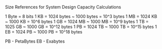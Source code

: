 Size References for System Design Capacity Calculations

1 Byte = 8 bits 
1 KB = 1024 bytes ~ 1000 bytes = 10^3 bytes
1 MB = 1024 KB ~ 1000 KB = 10^6 bytes
1 GB = 1024 MB ~ 1000 MB = 10^9 bytes
1 TB = 1025 GB ~ 1000 GB = 10^12 bytes 
1 PB = 1024 TB ~ 1000 TB = 10^15 bytes
1 EB = 1024 PB ~ 1000 PB = 10^18 bytes

PB - PetaBytes
EB - Exabytes 
 
